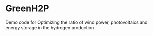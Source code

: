 # GreenH2P
Demo code for Optimizing the ratio of wind power, photovoltaics and energy storage in the hydrogen production